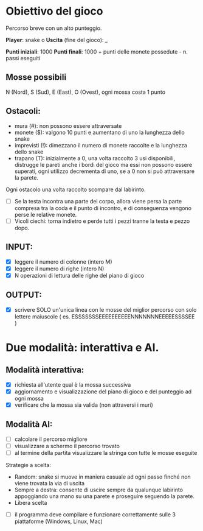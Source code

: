 # Obiettivo del gioco 
Percorso breve con un alto punteggio.

**Player**: snake o
**Uscita** (fine del gioco): _

**Punti iniziali**: 1000
**Punti finali**: 1000 + punti delle monete possedute - n. passi eseguiti

## Mosse possibili
N (Nord), S (Sud), E (East), O (Ovest), ogni mossa costa 1 punto

## Ostacoli:
* mura (#): non possono essere attraversate
* monete ($): valgono 10 punti e aumentano di uno la lunghezza dello snake
* imprevisti (!): dimezzano il numero di monete raccolte e la lunghezza dello snake
* trapano (T): inizialmente a 0, una volta raccolto 3 usi disponibili, distrugge le pareti anche i bordi del gioco ma essi non possono essere superati, ogni utilizzo 
decrementa di uno, se a 0 non si può attraversare la parete.

Ogni ostacolo una volta raccolto scompare dal labirinto.

- [ ] Se la testa incontra una parte del corpo, allora viene persa la parte compresa tra la coda e il punto di incontro, e di conseguenza vengono perse le relative monete.
- [ ] Vicoli ciechi: torna indietro e perde tutti i pezzi tranne la testa e pezzo dopo.

## INPUT:

- [X] leggere il numero di colonne (intero M)
- [X] leggere il numero di righe (intero N)
- [X] N operazioni di lettura delle righe del piano di gioco

## OUTPUT:

- [X] scrivere SOLO un'unica linea con le mosse del miglior percorso con solo lettere maiuscole ( es. ESSSSSSSEEEEEEEEEENNNNNNNEEEEESSSSEE )  

# Due modalità: interattiva e AI.

## Modalità interattiva:

- [X] richiesta all'utente qual è la mossa successiva
- [X] aggiornamento e visualizzazione del piano di gioco e del punteggio ad ogni mossa
- [X] verificare che la mossa sia valida (non attraversi i muri)

## Modalità AI:

- [ ] calcolare il percorso migliore
- [ ] visualizzare a schermo il percorso trovato
- [ ] al termine della partita visualizzare la stringa con tutte le mosse eseguite

Strategie a scelta:
- Random: snake si muove in maniera casuale ad ogni passo finché non viene trovata la via di uscita
- Sempre a destra: consente di uscire sempre da qualunque labirinto appoggiando una mano su una parete e proseguire seguendo la parete.
- Libera scelta

- [ ] il programma deve compilare e funzionare correttamente sulle 3 piattaforme (Windows, Linux, Mac)
